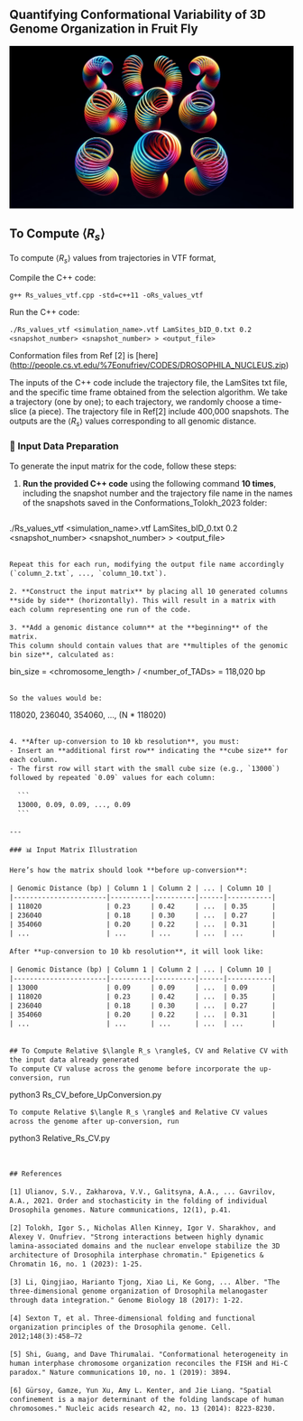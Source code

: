 ## Quantifying Conformational Variability of 3D Genome Organization in Fruit Fly
![Slinkies](figures/slinkies.png)

## To Compute $\langle R_s \rangle$

To compute $\langle R_s \rangle$ values from trajectories in VTF format,

Compile the C++ code:
```
g++ Rs_values_vtf.cpp -std=c++11 -oRs_values_vtf
````
Run the C++ code:

```
./Rs_values_vtf <simulation_name>.vtf LamSites_bID_0.txt 0.2 <snapshot_number> <snapshot_number> > <output_file>
```
 Conformation files from Ref [2] is [here] (http://people.cs.vt.edu/%7Eonufriev/CODES/DROSOPHILA_NUCLEUS.zip)  
 
The inputs of the C++ code include the trajectory file, the LamSites txt file, and the specific time frame obtained from the selection algorithm. We take a trajectory (one by one);
to each trajectory, we randomly choose a time-slice (a piece). The trajectory file in Ref[2] include 400,000 snapshots.
The outputs are the $\langle R_s \rangle$ values corresponding to all genomic distance.

### 🧪 Input Data Preparation

To generate the input matrix for the code, follow these steps:

1. **Run the provided C++ code** using the following command **10 times**, including the snapshot number and the trajectory file name in the names of the snapshots saved in the Conformations_Tolokh_2023 folder:

   ```bash
./Rs_values_vtf <simulation_name>.vtf LamSites_bID_0.txt 0.2 <snapshot_number> <snapshot_number> > <output_file>
   ```

   Repeat this for each run, modifying the output file name accordingly (`column_2.txt`, ..., `column_10.txt`).

2. **Construct the input matrix** by placing all 10 generated columns **side by side** (horizontally). This will result in a matrix with each column representing one run of the code.

3. **Add a genomic distance column** at the **beginning** of the matrix.  
   This column should contain values that are **multiples of the genomic bin size**, calculated as:

   ```
   bin_size = <chromosome_length> / <number_of_TADs>
            = 118,020 bp
   ```

   So the values would be:

   ```
   118020, 236040, 354060, ..., (N * 118020)
   ```

4. **After up-conversion to 10 kb resolution**, you must:
   - Insert an **additional first row** indicating the **cube size** for each column.
   - The first row will start with the small cube size (e.g., `13000`) followed by repeated `0.09` values for each column:

     ```
     13000, 0.09, 0.09, ..., 0.09
     ```

---

### 📊 Input Matrix Illustration

Here’s how the matrix should look **before up-conversion**:

| Genomic Distance (bp) | Column 1 | Column 2 | ... | Column 10 |
|-----------------------|----------|----------|------|-----------|
| 118020                | 0.23     | 0.42     | ...  | 0.35      |
| 236040                | 0.18     | 0.30     | ...  | 0.27      |
| 354060                | 0.20     | 0.22     | ...  | 0.31      |
| ...                   | ...      | ...      | ...  | ...       |

After **up-conversion to 10 kb resolution**, it will look like:

| Genomic Distance (bp) | Column 1 | Column 2 | ... | Column 10 |
|-----------------------|----------|----------|------|-----------|
| 13000                 | 0.09     | 0.09     | ...  | 0.09      |
| 118020                | 0.23     | 0.42     | ...  | 0.35      |
| 236040                | 0.18     | 0.30     | ...  | 0.27      |
| 354060                | 0.20     | 0.22     | ...  | 0.31      |
| ...                   | ...      | ...      | ...  | ...       |


## To Compute Relative $\langle R_s \rangle$, CV and Relative CV with the input data already generated
To compute CV valuse across the genome before incorporate the up-conversion, run
```
python3 Rs_CV_before_UpConversion.py
```
To compute Relative $\langle R_s \rangle$ and Relative CV values across the genome after up-conversion, run
```
python3 Relative_Rs_CV.py
```


## References

[1] Ulianov, S.V., Zakharova, V.V., Galitsyna, A.A., ... Gavrilov, A.A., 2021. Order and stochasticity in the folding of individual Drosophila genomes. Nature communications, 12(1), p.41.

[2] Tolokh, Igor S., Nicholas Allen Kinney, Igor V. Sharakhov, and Alexey V. Onufriev. "Strong interactions between highly dynamic lamina-associated domains and the nuclear envelope stabilize the 3D architecture of Drosophila interphase chromatin." Epigenetics & Chromatin 16, no. 1 (2023): 1-25.

[3] Li, Qingjiao, Harianto Tjong, Xiao Li, Ke Gong, ... Alber. "The three-dimensional genome organization of Drosophila melanogaster through data integration." Genome Biology 18 (2017): 1-22.

[4] Sexton T, et al. Three-dimensional folding and functional organization principles of the Drosophila genome. Cell. 2012;148(3):458–72

[5] Shi, Guang, and Dave Thirumalai. "Conformational heterogeneity in human interphase chromosome organization reconciles the FISH and Hi-C paradox." Nature communications 10, no. 1 (2019): 3894.

[6] Gürsoy, Gamze, Yun Xu, Amy L. Kenter, and Jie Liang. "Spatial confinement is a major determinant of the folding landscape of human chromosomes." Nucleic acids research 42, no. 13 (2014): 8223-8230.
